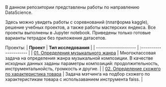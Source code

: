 В данном репозитории представлены работы по направлению DataScience.

Здесь можно увидеть работы с соревнований (платформа kaggle), решение учебных проектов, а также работы мастерских яндекса. Все проекты выполнены в Jupyter notebook. Приведены только готовые варианты тетрадок без приложения датасетов.

Проекты:
| **Проект** | **Тип исследования** |
| -------------------- | :--------------------- |
| [01. Определения музыкального жанра]((https://github.com/AndreevAlekseyV/DataScience_projects/tree/main/music_genry)) | Многоклассовая задача на определения жанра музыкальной композиции. В качестве исходных данных заданы параметры композиций: продолжительность, инструментальнойсть, громкость и другие. |
| [02. Определение схожего по характеристика товара](https://github.com/AndreevAlekseyV/DataScience_projects/tree/main/Matching_poduct_selection) | Задача мэтчинга на подбор схожего по характеристикам товара с использаванием инструмента faiss. | 
